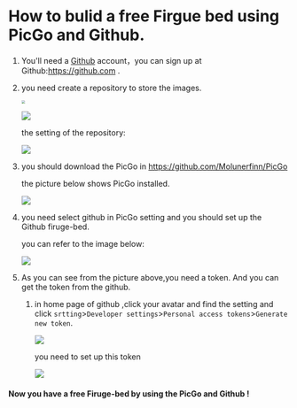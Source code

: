 # How to bulid a free Firgue bed using PicGo and Github.



1. You'll need a [Github](https://github.com/) account，you can sign up at Github:<https://github.com> .

2. you need create a repository to store the images.

   <img src="https://cdn.jsdelivr.net/gh/Sophon3/Figure-bed/images2021/2021202110102141732.png" style="zoom: 40%;" />

   ![](https://cdn.jsdelivr.net/gh/Sophon3/Figure-bed/images2021/2021202110102143066.png)

   the setting of the repository:

   ![](https://cdn.jsdelivr.net/gh/Sophon3/Figure-bed/images2021/2021202110102150732.png)

3. you should download the PicGo in <https://github.com/Molunerfinn/PicGo>

   the picture below shows PicGo installed.

   ![](https://cdn.jsdelivr.net/gh/Sophon3/Figure-bed/images2021/2021202110102156271.png)

4. you need select github in PicGo setting and you should set up the Github firuge-bed.

   you can refer to the image below:

   ![](https://cdn.jsdelivr.net/gh/Sophon3/Figure-bed/images2021/2021202110102200737.png)

5. As you can see from the picture above,you need a token. And you can get the token from the github.

   1. in home page of github ,click your avatar and find the setting and click `srtting`>`Developer settings`>`Personal access tokens`>`Generate new token`.

      ![](https://cdn.jsdelivr.net/gh/Sophon3/Figure-bed/images2021/2021202110102222729.png)

      you need to set up this token
   
      ![](https://cdn.jsdelivr.net/gh/Sophon3/Figure-bed/images2021/2021202110102230532.png)



#### Now you have a free Firuge-bed by using the PicGo and Github !

